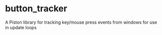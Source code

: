 # button_tracker
A Piston library for tracking key/mouse press events from windows for use in update loops
